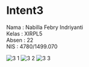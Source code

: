 # Intent3
Nama  : Nabilla Febry Indriyanti <br>
Kelas : XIRPL5 <br>
Absen : 22 <br>
NIS : 4780/1499.070 <br> 

![3 1](https://cloud.githubusercontent.com/assets/22045698/19228247/86122132-8eed-11e6-83ab-511f6635edd0.png)
![3 2](https://cloud.githubusercontent.com/assets/22045698/19228259/9f9bc45a-8eed-11e6-8309-d56ca484a8ed.png)
![3 3](https://cloud.githubusercontent.com/assets/22045698/19228261/b2435fd2-8eed-11e6-8a7b-b872fae8514b.png)

